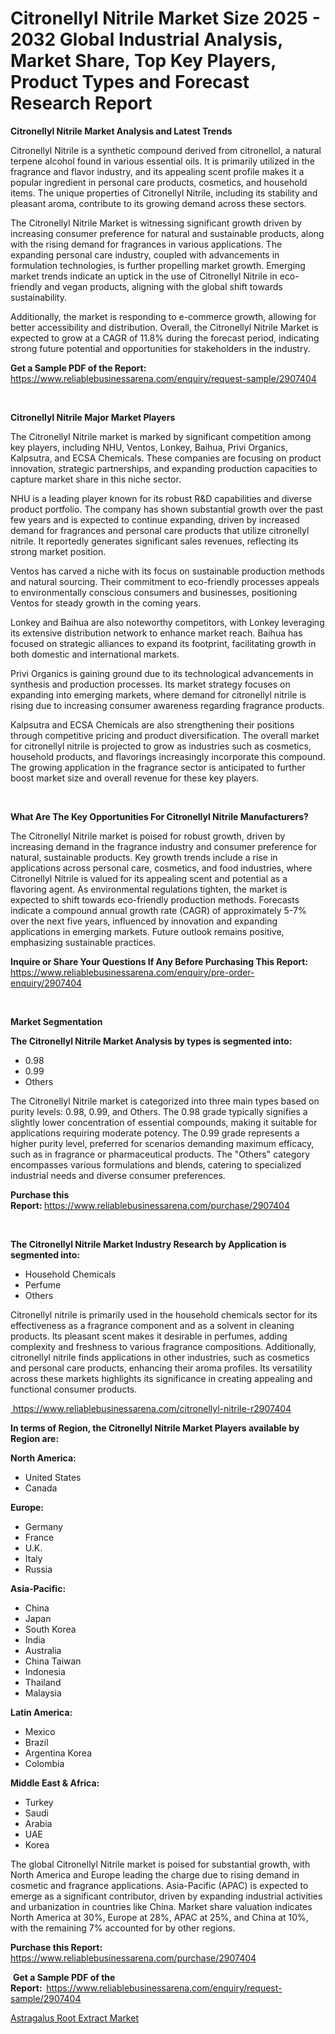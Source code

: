 <p><h1>Citronellyl Nitrile Market Size 2025 - 2032 Global Industrial Analysis, Market Share, Top Key Players, Product Types and Forecast Research Report</h1></p><p><strong>Citronellyl Nitrile Market Analysis and Latest Trends</strong></p>
<p><p>Citronellyl Nitrile is a synthetic compound derived from citronellol, a natural terpene alcohol found in various essential oils. It is primarily utilized in the fragrance and flavor industry, and its appealing scent profile makes it a popular ingredient in personal care products, cosmetics, and household items. The unique properties of Citronellyl Nitrile, including its stability and pleasant aroma, contribute to its growing demand across these sectors.</p><p>The Citronellyl Nitrile Market is witnessing significant growth driven by increasing consumer preference for natural and sustainable products, along with the rising demand for fragrances in various applications. The expanding personal care industry, coupled with advancements in formulation technologies, is further propelling market growth. Emerging market trends indicate an uptick in the use of Citronellyl Nitrile in eco-friendly and vegan products, aligning with the global shift towards sustainability.</p><p>Additionally, the market is responding to e-commerce growth, allowing for better accessibility and distribution. Overall, the Citronellyl Nitrile Market is expected to grow at a CAGR of 11.8% during the forecast period, indicating strong future potential and opportunities for stakeholders in the industry.</p></p>
<p><strong>Get a Sample PDF of the Report:&nbsp;</strong> <a href="https://www.reliablebusinessarena.com/enquiry/request-sample/2907404?utm_campaign=3272&utm_medium=2&utm_source=Github&utm_content=ia&utm_term=12032025&utm_id=citronellyl-nitrile">https://www.reliablebusinessarena.com/enquiry/request-sample/2907404</a></p>
<p>&nbsp;</p>
<p><strong>Citronellyl Nitrile Major Market Players</strong></p>
<p><p>The Citronellyl Nitrile market is marked by significant competition among key players, including NHU, Ventos, Lonkey, Baihua, Privi Organics, Kalpsutra, and ECSA Chemicals. These companies are focusing on product innovation, strategic partnerships, and expanding production capacities to capture market share in this niche sector.</p><p>NHU is a leading player known for its robust R&D capabilities and diverse product portfolio. The company has shown substantial growth over the past few years and is expected to continue expanding, driven by increased demand for fragrances and personal care products that utilize citronellyl nitrile. It reportedly generates significant sales revenues, reflecting its strong market position.</p><p>Ventos has carved a niche with its focus on sustainable production methods and natural sourcing. Their commitment to eco-friendly processes appeals to environmentally conscious consumers and businesses, positioning Ventos for steady growth in the coming years.</p><p>Lonkey and Baihua are also noteworthy competitors, with Lonkey leveraging its extensive distribution network to enhance market reach. Baihua has focused on strategic alliances to expand its footprint, facilitating growth in both domestic and international markets.</p><p>Privi Organics is gaining ground due to its technological advancements in synthesis and production processes. Its market strategy focuses on expanding into emerging markets, where demand for citronellyl nitrile is rising due to increasing consumer awareness regarding fragrance products.</p><p>Kalpsutra and ECSA Chemicals are also strengthening their positions through competitive pricing and product diversification. The overall market for citronellyl nitrile is projected to grow as industries such as cosmetics, household products, and flavorings increasingly incorporate this compound. The growing application in the fragrance sector is anticipated to further boost market size and overall revenue for these key players.</p></p>
<p>&nbsp;</p>
<p><strong>What Are The Key Opportunities For Citronellyl Nitrile Manufacturers?</strong></p>
<p><p>The Citronellyl Nitrile market is poised for robust growth, driven by increasing demand in the fragrance industry and consumer preference for natural, sustainable products. Key growth trends include a rise in applications across personal care, cosmetics, and food industries, where Citronellyl Nitrile is valued for its appealing scent and potential as a flavoring agent. As environmental regulations tighten, the market is expected to shift towards eco-friendly production methods. Forecasts indicate a compound annual growth rate (CAGR) of approximately 5-7% over the next five years, influenced by innovation and expanding applications in emerging markets. Future outlook remains positive, emphasizing sustainable practices.</p></p>
<p><strong>Inquire or Share Your Questions If Any Before Purchasing This Report:</strong> <a href="https://www.reliablebusinessarena.com/enquiry/pre-order-enquiry/2907404?utm_campaign=3272&utm_medium=2&utm_source=Github&utm_content=ia&utm_term=12032025&utm_id=citronellyl-nitrile">https://www.reliablebusinessarena.com/enquiry/pre-order-enquiry/2907404</a></p>
<p>&nbsp;</p>
<p><strong>Market Segmentation</strong></p>
<p><strong>The Citronellyl Nitrile Market Analysis by types is segmented into:</strong></p>
<p><ul><li>0.98</li><li>0.99</li><li>Others</li></ul></p>
<p><p>The Citronellyl Nitrile market is categorized into three main types based on purity levels: 0.98, 0.99, and Others. The 0.98 grade typically signifies a slightly lower concentration of essential compounds, making it suitable for applications requiring moderate potency. The 0.99 grade represents a higher purity level, preferred for scenarios demanding maximum efficacy, such as in fragrance or pharmaceutical products. The "Others" category encompasses various formulations and blends, catering to specialized industrial needs and diverse consumer preferences.</p></p>
<p><strong>Purchase this Report:&nbsp;</strong><a href="https://www.reliablebusinessarena.com/purchase/2907404?utm_campaign=3272&utm_medium=2&utm_source=Github&utm_content=ia&utm_term=12032025&utm_id=citronellyl-nitrile">https://www.reliablebusinessarena.com/purchase/2907404</a></p>
<p>&nbsp;</p>
<p><strong>The Citronellyl Nitrile Market Industry Research by Application is segmented into:</strong></p>
<p><ul><li>Household Chemicals</li><li>Perfume</li><li>Others</li></ul></p>
<p><p>Citronellyl nitrile is primarily used in the household chemicals sector for its effectiveness as a fragrance component and as a solvent in cleaning products. Its pleasant scent makes it desirable in perfumes, adding complexity and freshness to various fragrance compositions. Additionally, citronellyl nitrile finds applications in other industries, such as cosmetics and personal care products, enhancing their aroma profiles. Its versatility across these markets highlights its significance in creating appealing and functional consumer products.</p></p>
<p><a href="https://www.reliablebusinessarena.com/citronellyl-nitrile-r2907404?utm_campaign=3272&utm_medium=2&utm_source=Github&utm_content=ia&utm_term=12032025&utm_id=citronellyl-nitrile">&nbsp;https://www.reliablebusinessarena.com/citronellyl-nitrile-r2907404</a></p>
<p><strong>In terms of Region, the Citronellyl Nitrile Market Players available by Region are:</strong></p>
<p>
    <p> <strong> North America: </strong>
        <ul>
            <li>United States</li>
            <li>Canada</li>
        </ul>
        </p> 
    <p> <strong> Europe: </strong>
        <ul>
            <li>Germany</li>
            <li>France</li>
            <li>U.K.</li>
            <li>Italy</li>
            <li>Russia</li>
        </ul>
        </p> 
    <p> <strong> Asia-Pacific: </strong>
        <ul>
            <li>China</li>
            <li>Japan</li>
            <li>South Korea</li>
            <li>India</li>
            <li>Australia</li>
            <li>China Taiwan</li>
            <li>Indonesia</li>
            <li>Thailand</li>
            <li>Malaysia</li>
        </ul>
        </p> 
    <p> <strong> Latin America: </strong>
        <ul>
            <li>Mexico</li>
            <li>Brazil</li>
            <li>Argentina Korea</li>
            <li>Colombia</li>
        </ul>
        </p> 
    <p> <strong> Middle East & Africa: </strong>
        <ul>
            <li>Turkey</li>
            <li>Saudi</li>
            <li>Arabia</li>
            <li>UAE</li>
            <li>Korea</li>
        </ul>
    </p>
    </p>
<p><p>The global Citronellyl Nitrile market is poised for substantial growth, with North America and Europe leading the charge due to rising demand in cosmetic and fragrance applications. Asia-Pacific (APAC) is expected to emerge as a significant contributor, driven by expanding industrial activities and urbanization in countries like China. Market share valuation indicates North America at 30%, Europe at 28%, APAC at 25%, and China at 10%, with the remaining 7% accounted for by other regions.</p></p>
<p><strong>Purchase this Report: </strong><a href="https://www.reliablebusinessarena.com/purchase/2907404?utm_campaign=3272&utm_medium=2&utm_source=Github&utm_content=ia&utm_term=12032025&utm_id=citronellyl-nitrile">https://www.reliablebusinessarena.com/purchase/2907404</a></p>
<p>&nbsp;<strong>Get a Sample PDF of the Report:&nbsp;&nbsp;</strong><a href="https://www.reliablebusinessarena.com/enquiry/request-sample/2907404?utm_campaign=3272&utm_medium=2&utm_source=Github&utm_content=ia&utm_term=12032025&utm_id=citronellyl-nitrile">https://www.reliablebusinessarena.com/enquiry/request-sample/2907404</a></p>
<p><strong></strong></p>
<p><p><a href="https://github.com/RickHolmes3/Market-Research-Report-List-7/blob/main/astragalus-root-extract-market.md?utm_campaign=3272&utm_medium=2&utm_source=Github&utm_content=ia&utm_term=12032025&utm_id=citronellyl-nitrile">Astragalus Root Extract Market</a></p></p>